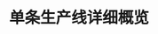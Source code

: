 ---
layout: article
title: 单条生产线详细概览
description: 
  - 模板展现了单条生产线所有的相关信息，包括MES数据、订单信息和员工资讯及其他。此外，它还以简洁的方式呈现了其他产线的状态。
lang: cn
weight: 2000
isDraft: false
ref: Detailed-Overview-Production-Line
category:
  - KPI
  - Lean Management
  - Process
  - Production
image: Detailed-Overview-Production-Line.png
image_thumbnail: Detailed-Overview-Production-Line_thumbnail.png
download: Detailed-Overview-Production-Line - CN.pbmx
overview_description:
overview_benefits:
overview_data_sources:
---